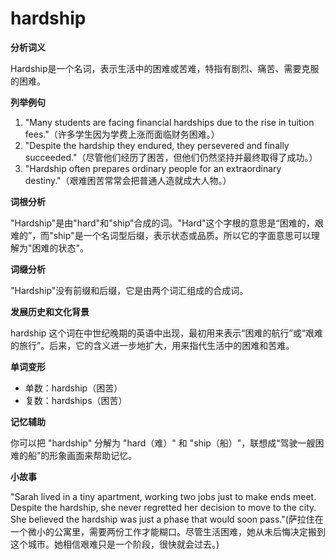 # hardship

**分析词义**

  

Hardship是一个名词，表示生活中的困难或苦难，特指有剧烈、痛苦、需要克服的困难。

  

**列举例句**

  

1.  "Many students are facing financial hardships due to the rise in tuition fees."（许多学生因为学费上涨而面临财务困难。）
2.  "Despite the hardship they endured, they persevered and finally succeeded."（尽管他们经历了困苦，但他们仍然坚持并最终取得了成功。）
3.  "Hardship often prepares ordinary people for an extraordinary destiny."（艰难困苦常常会把普通人造就成大人物。）

  

**词根分析**

  

"Hardship"是由"hard"和"ship"合成的词。"Hard"这个字根的意思是“困难的，艰难的”，而"ship"是一个名词型后缀，表示状态或品质。所以它的字面意思可以理解为"困难的状态"。

  

**词缀分析**

  

"Hardship"没有前缀和后缀，它是由两个词汇组成的合成词。

  

**发展历史和文化背景**

  

hardship 这个词在中世纪晚期的英语中出现，最初用来表示“困难的航行”或“艰难的旅行”。后来，它的含义进一步地扩大，用来指代生活中的困难和苦难。

  

**单词变形**

  

*   单数：hardship（困苦）
*   复数：hardships（困苦）

  

**记忆辅助**

  

你可以把 "hardship" 分解为 "hard（难）" 和 "ship（船）"，联想成“驾驶一艘困难的船”的形象画面来帮助记忆。

  

**小故事**

  

"Sarah lived in a tiny apartment, working two jobs just to make ends meet. Despite the hardship, she never regretted her decision to move to the city. She believed the hardship was just a phase that would soon pass."(萨拉住在一个微小的公寓里，需要两份工作才能糊口。尽管生活困难，她从未后悔决定搬到这个城市。她相信艰难只是一个阶段，很快就会过去。)
